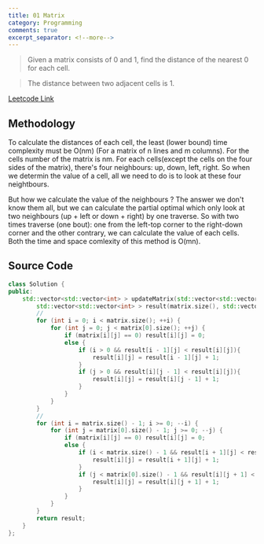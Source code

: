 ```yaml
---
title: 01 Matrix
category: Programming
comments: true
excerpt_separator: <!--more-->
---
```

>Given a matrix consists of 0 and 1, find the distance of the nearest 0 for each cell.

>The distance between two adjacent cells is 1.
<!--more-->

[Leetcode Link](https://leetcode.com/problems/01-matrix/#/description)

## Methodology
To calculate the distances of each cell, the least (lower bound) time complexity must be O(nm) (For a matrix of n lines and m columns). For the cells number of the matrix is nm. For each cells(except the cells on the four sides of the matrix), there's four neighbours: up, down, left, right. So when we determin the value of a cell, all we need to do is to look at these four neightbours.

But how we calculate the value of the neighbours ? The answer we don't know them all, but we can calculate the partial optimal which only look at two neighbours (up + left or down + right) by one traverse. So with two times traverse (one bout): one from the left-top corner to the right-down corner and the other contrary, we can calculate the value of each cells. Both the time and space comlexity of this method is O(mn).

## Source Code
```C++
class Solution {
public:
    std::vector<std::vector<int> > updateMatrix(std::vector<std::vector<int> >& matrix) {
        std::vector<std::vector<int> > result(matrix.size(), std::vector<int>(matrix[0].size(), INT_MAX));
        //
        for (int i = 0; i < matrix.size(); ++i) {
            for (int j = 0; j < matrix[0].size(); ++j) {
                if (matrix[i][j] == 0) result[i][j] = 0;
                else {
                    if (i > 0 && result[i - 1][j] < result[i][j]){
                        result[i][j] = result[i - 1][j] + 1;
                    }
                    if (j > 0 && result[i][j - 1] < result[i][j]){
                        result[i][j] = result[i][j - 1] + 1;
                    }
                }
            }
        }
        //
        for (int i = matrix.size() - 1; i >= 0; --i) {
            for (int j = matrix[0].size() - 1; j >= 0; --j) {
                if (matrix[i][j] == 0) result[i][j] = 0;
                else {
                    if (i < matrix.size() - 1 && result[i + 1][j] < result[i][j]){
                        result[i][j] = result[i + 1][j] + 1;
                    }
                    if (j < matrix[0].size() - 1 && result[i][j + 1] < result[i][j]){
                        result[i][j] = result[i][j + 1] + 1;
                    }
                }
            }
        }
        return result;
    }
};
```
